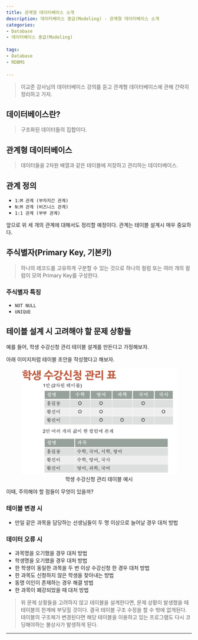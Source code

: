```yaml
---
title: 관계형 데이터베이스 소개
description: 데이터베이스 중급(Modeling) - 관계형 데이터베이스 소개
categories:
- Database
- 데이터베이스 중급(Modeling)

tags:
- Database
- RDBMS

---
```


> 이교준 강사님의 데이터베이스 강의를 듣고 관계형 데이터베이스에 관해 간략히 정리하고 가자.

<!-- more -->

## 데이터베이스란?

> 구조화된 데이터들의 집합이다.

## 관계형 데이터베이스

> 데이터들을 2차원 배열과 같은 테이블에 저장하고 관리하는 데이터베이스.

## 관계 정의

- `1:M 관계 (부자지간 관계)`
- `N:M 관계 (비즈니스 관계)`
- `1:1 관계 (부부 관계)`

앞으로 위 세 개의 관계에 대해서도 정리할 예정이다. 관계는 테이블 설계시 매우 중요하다.

## 주식별자(Primary Key, 기본키)

> 하나의 레코드를 고유하게 구분할 수 있는 것으로 하나의 컬럼 또는 여러 개의 컬럼이 모여 Primary Key를 구성한다.

### 주식별자 특징
- `NOT NULL`
- `UNIQUE`

## 테이블 설계 시 고려해야 할 문제 상황들

예를 들어, 학생 수강신청 관리 테이블 설계를 만든다고 가정해보자.

아래 이미지처럼 테이블 초안을 작성했다고 해보자.


<figure align="center">
  <img src="/post_images/Database/table_ex.png">
  <figcaption>학생 수강신청 관리 테이블 예시</figcaption>
</figure>

이때, 주의해야 할 점들이 무엇이 있을까?

### 테이블 변경 시

- 만일 같은 과목을 담당하는 선생님들이 두 명 이상으로 늘어날 경우 대처 방법

### 데이터 오류 시

- 과목명을 오기했을 경우 대처 방법
- 학생명을 오기했을 경우 대처 방법
- 한 학생이 동일한 과목을 두 번 이상 수강신청 한 경우 대처 방법
- 한 과목도 신청하지 않은 학생을 찾아내는 방법
- 동명 이인이 존재하는 경우 해결 방법
- 한 과목이 폐강되었을 때 대처 방법

> 위 문제 상황들을 고려하지 않고 테이블을 설계한다면, 문제 상황이 발생했을 때 테이블의 한계에 부딪힐 것이다. 결국 테이블 구조 수정을 할 수 밖에 없게된다. 테이블의 구조체가 변경된다면 해당 테이블을 이용하고 있는 프로그램도 다시 코딩해야하는 불상사가 발생하게 된다.



---
